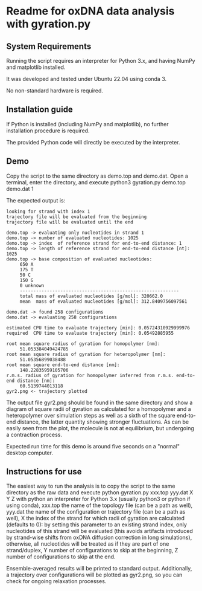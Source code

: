 # Readme for oxDNA data analysis with gyration.py



## System Requirements

Running the script requires an interpreter for Python 3.x, and having NumPy and matplotlib installed.

It was developed and tested under Ubuntu 22.04 using conda 3.

No non-standard hardware is required.



## Installation guide

If Python is installed (including NumPy and matplotlib), no further installation procedure is required.

The provided Python code will directly be executed by the interpreter.



## Demo

Copy the script to the same directory as demo.top and demo.dat. Open a terminal, enter the directory, and execute
	python3 gyration.py demo.top demo.dat 1

The expected output is:
```
looking for strand with index 1
trajectory file will be evaluated from the beginning
trajectory file will be evaluated until the end

demo.top -> evaluating only nucleotides in strand 1
demo.top -> number of evaluated nucleotides: 1025
demo.top -> index  of reference strand for end-to-end distance: 1
demo.top -> length of reference strand for end-to-end distance [nt]: 1025
demo.top -> base composition of evaluated nucleotides:
	 650 A
	 175 T
	 50 C
	 150 G
	 0 unknown
	 -----------------------------------------------------------
	 total mass of evaluated nucleotides [g/mol]: 320662.0
	 mean  mass of evaluated nucleotides [g/mol]: 312.8409756097561

demo.dat -> found 258 configurations
demo.dat -> evaluating 258 configurations

estimated CPU time to evaluate trajectory [min]: 0.05724310929999976
required  CPU time to evaluate trajectory [min]: 0.05492885955

root mean square radius of gyration for homopolymer [nm]:
	 51.053384049424785
root mean square radius of gyration for heteropolymer [nm]:
	 51.05356899038488
root mean square end-to-end distance [nm]:
	 148.22835959105706
r.m.s. radius of gyration for homopolymer inferred from r.m.s. end-to-end distance [nm]:
	 60.5139744013118
gyr2.png <- trajectory plotted
```
The output file gyr2.png should be found in the same directory and show a diagram of square radii of gyration as calculated for a homopolymer and a heteropolymer over simulation steps as well as a sixth of the square end-to-end distance, the latter quantity showing stronger fluctuations. As can be easily seen from the plot, the molecule is not at equilibrium, but undergoing a contraction process.

Expected run time for this demo is around five seconds on a "normal" desktop computer.



## Instructions for use

The easiest way to run the analysis is to copy the script to the same directory as the raw data and execute
	python gyration.py xxx.top yyy.dat X Y Z
with
	python	an interpreter for Python 3.x (usually python3 or python if using conda),
	xxx.top	the name of the topology file (can be a path as well),
	yyy.dat	the name of the configuration or trajectory file (can be a path as well),
	X	the index of the strand for which radii of gyration are calculated (defaults to 0):
		by setting this parameter to an existing strand index, only nucleotides of this strand will be evaluated
		(this avoids artifacts introduced by strand-wise shifts from oxDNA diffusion correction in long simulations),
		otherwise, all nucleotides will be treated as if they are part of one strand/duplex,
	Y	number of configurations to skip at the beginning,
	Z	number of configurations to skip at the end.

Ensemble-averaged results will be printed to standard output.
Additionally, a trajectory over configurations will be plotted as gyr2.png, so you can check for ongoing relaxation processes.
